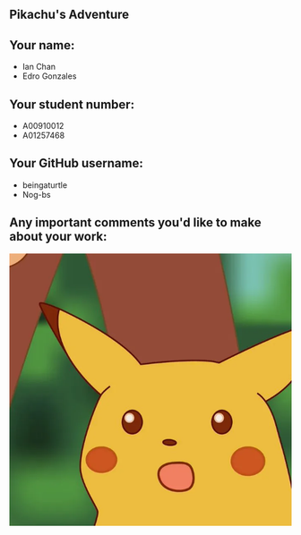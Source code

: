 ## Pikachu's Adventure

## Your name:

-   Ian Chan
-   Edro Gonzales

## Your student number:

-   A00910012
-   A01257468

## Your GitHub username:

-   beingaturtle
-   Nog-bs

## Any important comments you'd like to make about your work:

![Pikachu Suprise Face](./pikachu_face.png)
